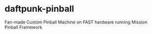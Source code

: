 # daftpunk-pinball
Fan-made Custom Pinball Machine on FAST hardware running Mission Pinball Framework
